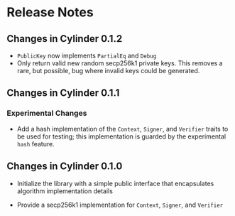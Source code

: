 # Release Notes

## Changes in Cylinder 0.1.2

* `PublicKey` now implements `PartialEq` and `Debug`
* Only return valid new random secp256k1 private keys.  This removes a rare, but
  possible, bug where invalid keys could be generated.

## Changes in Cylinder 0.1.1

### Experimental Changes

* Add a hash implementation of the `Context`, `Signer`, and `Verifier` traits to
  be used for testing; this implementation is guarded by the experimental `hash`
  feature.

## Changes in Cylinder 0.1.0

* Initialize the library with a simple public interface that encapsulates
  algorithm implementation details

* Provide a secp256k1 implementation for `Context`, `Signer`, and `Verifier`
